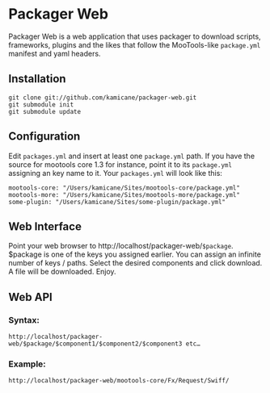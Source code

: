 Packager Web
============

Packager Web is a web application that uses packager to download scripts, frameworks, plugins and the likes that follow the MooTools-like `package.yml` manifest and yaml headers.

Installation
------------
	
	git clone git://github.com/kamicane/packager-web.git
	git submodule init
	git submodule update

Configuration
-------------

Edit `packages.yml` and insert at least one `package.yml` path. If you have the source for mootools core 1.3 for instance, point it to its `package.yml` assigning an key name to it. Your `packages.yml` will look like this:

	mootools-core: "/Users/kamicane/Sites/mootools-core/package.yml"
	mootools-more: "/Users/kamicane/Sites/mootools-more/package.yml"
	some-plugin: "/Users/kamicane/Sites/some-plugin/package.yml"

Web Interface
-------------

Point your web browser to http://localhost/packager-web/`$package`. $package is one of the keys you assigned earlier. You can assign an infinite number of keys / paths. Select the desired components and click download. A file will be downloaded. Enjoy.

Web API
-------

### Syntax:

	http://localhost/packager-web/$package/$component1/$component2/$component3 etc…

### Example:

	http://localhost/packager-web/mootools-core/Fx/Request/Swiff/
